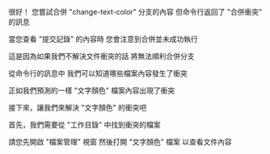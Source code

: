 很好！
您嘗試合併 "change-text-color" 分支的內容
但命令行返回了 "合併衝突" 的訊息

當您查看 "提交記錄" 的內容時
您會注意到合併並未成功執行

這是因為如果我們不解決文件衝突的話
將無法順利合併分支

從命令行的訊息中
我們可以知道哪些檔案內容發生了衝突

正如我們預測的一樣
"文字顏色" 檔案內容出現了衝突

接下來，讓我們來解決 "文字顏色" 的衝突吧

首先，我們需要從 "工作目錄" 中找到衝突的檔案

請您先開啟 "檔案管理" 視窗
然後打開 "文字顏色" 檔案
以查看文件內容